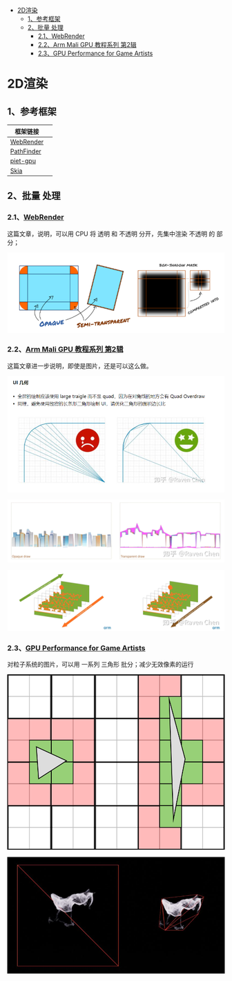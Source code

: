 - [2D渲染](#2d渲染)
  - [1、参考框架](#1参考框架)
  - [2、批量 处理](#2批量-处理)
    - [2.1、WebRender](#21webrender)
    - [2.2、Arm Mali GPU 教程系列 第2辑](#22arm-mali-gpu-教程系列-第2辑)
    - [2.3、GPU Performance for Game Artists](#23gpu-performance-for-game-artists)

# 2D渲染

## 1、参考框架

|框架链接||
|--|--|
|[WebRender](https://github.com/servo/webrender)||
|[PathFinder](https://github.com/servo/pathfinder)||
|[piet-gpu](https://github.com/linebender/piet-gpu)||
|[Skia](https://github.com/google/skia)||

## 2、批量 处理

### 2.1、[WebRender](https://mozillagfx.wordpress.com/2019/01/03/webrender-primitive-segmentation/)

这篇文章，说明，可以用 CPU 将 透明 和 不透明 分开，先集中渲染 不透明 的 部分；

![](../img/m_8f41caa6b9494d9ae891f5c3f23dd2ed_r.png)

### 2.2、[Arm Mali GPU 教程系列 第2辑](https://zhuanlan.zhihu.com/p/402312343)

这篇文章进一步说明，即使是图片，还是可以这么做。

![](../img/m_40f12667faf0fa8c65772b3ab2c41ce9_r.png)

![](../img/m_3a8c175bd1fcb1f24e40e8c3933d03d5_r.png)

![](../img/m_f2e39bde58373adc8b889251f65e5ccf_r.png)

### 2.3、[GPU Performance for Game Artists](http://fragmentbuffer.com/gpu-performance-for-game-artists/)

对粒子系统的图片，可以用 一系列 三角形 批分；减少无效像素的运行

![](../img/m_d8d0e20f96c8b235ba48c8af8e0b5fcf_r.png)

![](../img/m_64cd24dbf1d713664b7abf3797bbbb95_r.png)